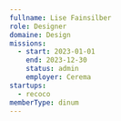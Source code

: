 ```yaml
---
fullname: Lise Fainsilber
role: Designer
domaine: Design
missions:
  - start: 2023-01-01
    end: 2023-12-30
    status: admin
    employer: Cerema
startups:
  - recoco
memberType: dinum
---
```


